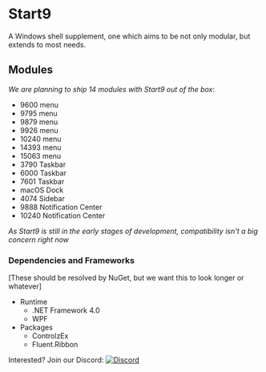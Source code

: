 # Start9
A Windows shell supplement, one which aims to be not only modular, but extends to most needs.

## Modules
*We are planning to ship 14 modules with Start9 out of the box*:
- 9600 menu
- 9795 menu
- 9879 menu
- 9926 menu
- 10240 menu
- 14393 menu
- 15063 menu
- 3790 Taskbar
- 6000 Taskbar
- 7601 Taskbar
- macOS Dock
- 4074 Sidebar
- 9888 Notification Center
- 10240 Notification Center

*As Start9 is still in the early stages of development, compatibility isn't a big concern right now*
<!--
## Compatability
*Ranking: Excellent, Good, Satisfactory, Needs Improvement, Broken*
| OS            | Compatability | Notes |
| ------------- |---------------|---|
| Windows 10    | Excellent     ||
| Windows 8.1   | Excellent     ||
| Windows 7     | Untested      ||
| Windows Vista | Untested      ||
| Windows XP    | Untested      ||
| ReactOS       | Broken        | Silently crashes on startup|
-->

### Dependencies and Frameworks
[These should be resolved by NuGet, but we want this to look longer or whatever]
- Runtime
  - .NET Framework 4.0
  - WPF
- Packages
  - ControlzEx
  - Fluent.Ribbon

Interested? Join our Discord: [![Discord](https://img.shields.io/discord/321793250602254336.svg?style=flat-square)](https://discord.gg/6cpvxBS)
